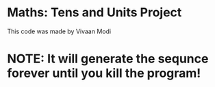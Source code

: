 # Maths: Tens and Units Project
This code was made by Vivaan Modi

# NOTE: It will generate the sequnce forever until you kill the program!
